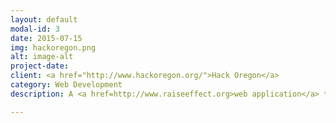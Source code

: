 ```yaml
---
layout: default
modal-id: 3
date: 2015-07-15
img: hackoregon.png
alt: image-alt
project-date:
client: <a href="http://www.hackoregon.org/">Hack Oregon</a>
category: Web Development
description: A <a href=http://www.raiseeffect.org>web application</a> that maps and visualizes economic data for Oregon, especially related to the minimum wage. Built with the Job Economy team, using React, Leaflet.js, Mapbox, D3, Flask, Postgres.

---
```


